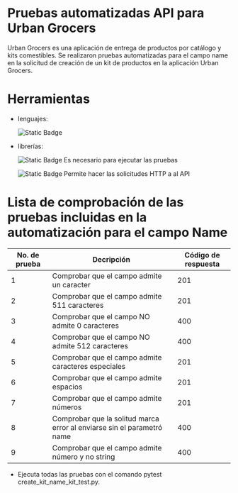 # Pruebas automatizadas API para Urban Grocers 
Urban Grocers es una aplicación de entrega de productos por catálogo y kits comestibles. Se realizaron pruebas automatizadas para el campo name en la solicitud de creación de un kit de productos en la aplicación Urban Grocers. 

# Herramientas 
- lenguajes:

  ![Static Badge](https://img.shields.io/badge/Python-%233776AB?style=for-the-badge&logo=python&logoColor=white)

- librerías:
  
  ![Static Badge](https://img.shields.io/badge/Pytest-%230A9EDC?style=for-the-badge&logo=pytest&logoColor=white) Es necesario para ejecutar las pruebas
  
  ![Static Badge](https://img.shields.io/badge/Request-%2368BC71?style=for-the-badge) Permite hacer las solicitudes HTTP a al API

# Lista de comprobación de las pruebas incluidas en la automatización para el campo Name

  | No. de prueba | Decripción | Código de respuesta |
|--------------|--------------|--------------|
| 1 | Comprobar que el campo admite un caracter| 201 |
| 2 | Comprobar que el campo admite 511 caracteres| 201|
| 3 | Comprobar que el campo NO admite 0 caracteres | 400|
| 4 | Comprobar que el campo NO admite 512 caracteres | 400 |
| 5 | Comprobar que el campo admite caracteres especiales| 201|
| 6 | Comprobar que el campo admite espacios | 201|
| 7 | Comprobar que el campo admite números | 201 |
| 8 | Comprobar que la solitud marca error al enviarse sin el parametró name| 400 |
| 9 | Comprobar que el campo admite número y no string | 400 |


- Ejecuta todas las pruebas con el comando pytest create_kit_name_kit_test.py.


